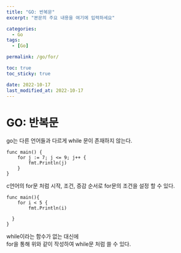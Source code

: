 ```yaml
---
title: "GO: 반복문"
excerpt: "본문의 주요 내용을 여기에 입력하세요"

categories:
  - Go
tags:
  - [Go]

permalink: /go/for/

toc: true
toc_sticky: true

date: 2022-10-17
last_modified_at: 2022-10-17
---
```



# GO: 반복문

go는 다른 언어들과 다르게 while 문이 존재하지 않는다. 
```
func main() {
	for j := 7; j <= 9; j++ {
		fmt.Println(j)
	}
}
```

c언어의 for문 처럼 시작, 조건, 증감 순서로 for문의 조건을 설정 할 수 있다.


```
func main(){
	for i < 5 { 
		fmt.Println(i)

  }
}
```
while이라는 함수가 없는 대신에   
for을 통해 위와 같이 작성하여 while문 처럼 쓸 수 있다.